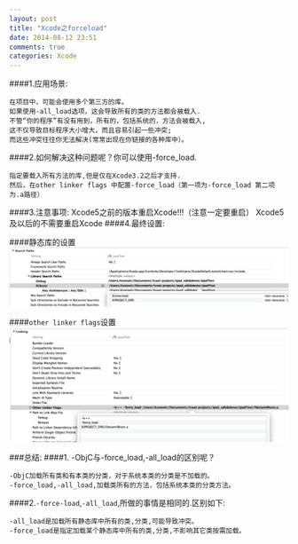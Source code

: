 ```yaml
---
layout: post
title: "Xcode之forceload"
date: 2014-08-12 23:51
comments: true
categories: Xcode
---
```


####1.应用场景:

    在项目中，可能会使用多个第三方的库。
    如果使用-all_load选项，这会导致所有的类的方法都会被载入.
    不管“你的程序”有没有用到，所有的，包括系统的，方法会被载入,
    这不仅导致目标程序大小增大，而且容易引起一些冲突;
    而这些冲突往往你无法解决(常常出现在你链接的各种库中）。
####2.如何解决这种问题呢？你可以使用-force_load.
    
    指定要载入所有方法的库,但是仅在Xcode3.2之后才支持.
    然后，在other linker flags 中配置-force_load（第一项为-force_load 第二项为.a路径）

####3.注意事项:
    Xcode5之前的版本重启Xcode!!!（注意一定要重启）
    Xcode5及以后的不需要重启Xcode
####4.最终设置:

####静态库的设置
![image](/images/post/2014-08-12-xcode-zhi-forceload/library_path.png)

####`other linker flags`设置
![image](/images/post/2014-08-12-xcode-zhi-forceload/other_link_flag.png)

###总结:
####1. -ObjC与-force_load,-all_load的区别呢？
 
    -ObjC加载所有类和有本类的分类，对于系统本类的分类是不加载的。
    -force_load,-all_load,加载类所有的方法，包括系统本类的分类方法。  

####2.`-force-load`,`-all_load`,所做的事情是相同的.区别如下:

    -all_load是加载所有静态库中所有的类,分类,可能导致冲突。 
    -force_load是指定加载某个静态库中所有的类,分类,不影响其它类按需加载。

